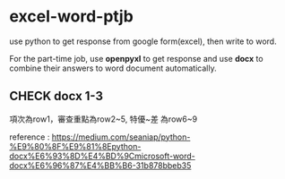 # excel-word-ptjb
use python to get response from google form(excel), then write to word.

For the part-time job, use **openpyxl** to get response and use **docx** to combine their answers to word document automatically.

## CHECK docx 1-3
項次為row1，審查重點為row2~5, 特優~差 為row6~9


reference :  https://medium.com/seaniap/python-%E9%80%8F%E9%81%8Epython-docx%E6%93%8D%E4%BD%9Cmicrosoft-word-docx%E6%96%87%E4%BB%B6-31b878bbeb35

